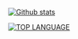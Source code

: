 [![Github stats](https://github-readme-stats.vercel.app/api?username=MelidaZ&theme=dark&count_private=true&include_all_commits=true)](#)

[![TOP LANGUAGE](https://github-readme-stats.vercel.app/api/top-langs/?username=MelidaZ&layout=compact&theme=dark&exclude_repo=PocketMine-MP)](#)
